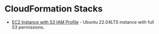 # CloudFormation Stacks

- [EC2 Instance with S3 IAM Profile](https://us-east-1.console.aws.amazon.com/cloudformation/home?region=us-east-1#/stacks/quickcreate?stackName=ds2002-base-instance&templateURL=https://ds2002-resources.s3.amazonaws.com/cloudformation/ec2-with-s3.yaml) - Ubuntu 22.04LTS instance with full S3 permissions.